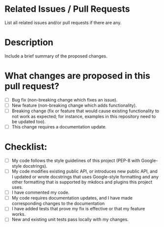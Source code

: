 # Related Issues / Pull Requests

List all related issues and/or pull requests if there are any.

# Description

Include a brief summary of the proposed changes.

# What changes are proposed in this pull request?

- [ ] Bug fix (non-breaking change which fixes an issue).
- [ ] New feature (non-breaking change which adds functionality).
- [ ] Breaking change (fix or feature that would cause existing functionality to not work as expected; for instance, 
      examples in this repository need to be updated too).
- [ ] This change requires a documentation update.

# Checklist:

- [ ] My code follows the style guidelines of this project (PEP-8 with Google-style docstrings).
- [ ] My code modifies existing public API, or introduces new public API, and I updated or wrote docstrings that
      uses Google-style formatting and any other formatting that is supported by mkdocs and plugins this project
      uses.
- [ ] I have commented my code.
- [ ] My code requires documentation updates, and I have made corresponding changes to the documentation
- [ ] I have added tests that prove my fix is effective or that my feature works.
- [ ] New and existing unit tests pass locally with my changes.
